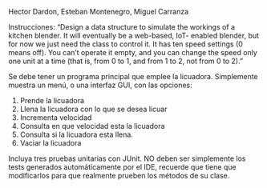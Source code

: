 Hector Dardon, Esteban Montenegro, Miguel Carranza

Instrucciones:
“Design a data structure to simulate the workings of a kitchen blender. It will eventually be a web-based, IoT-
enabled blender, but for now we just need the class to control it. It has ten speed settings (0 means off). You
can’t operate it empty, and you can change the speed only one unit at a time (that is, from 0 to 1, and from 1 to
2, not from 0 to 2).”

Se debe tener un programa principal que emplee la licuadora. Simplemente muestra un menú, o una interfaz
GUI, con las opciones:
1. Prende la licuadora
2. Llena la licuadora con lo que se desea licuar
3. Incrementa velocidad
4. Consulta en que velocidad esta la licuadora
5. Consulta si la licuadora esta llena.
6. Vaciar la licuadora

Incluya tres pruebas unitarias con JUnit. NO deben ser simplemente los tests generados automáticamente por el IDE,
recuerde que tiene que modificarlos para que realmente prueben los métodos de su clase.
